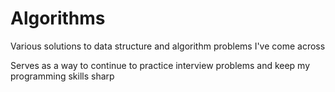 # Algorithms
Various solutions to data structure and algorithm problems I've come across


Serves as a way to continue to practice interview problems and keep my programming skills sharp
